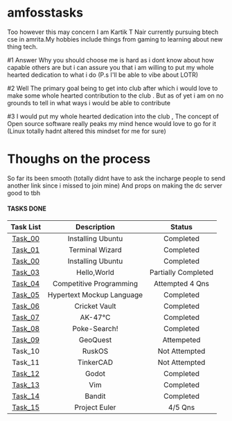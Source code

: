 # amfosstasks

Too however this may concern I am Kartik T Nair currently pursuing btech cse in amrita.My hobbies include things from gaming to learning about new thing tech.


#1 
Answer Why you should choose me is hard as i dont know about how capable others are but i can assure you that i am willing to put my whole hearted dedication to what i do
(P.s I'll be able to vibe about LOTR)

#2
Well The primary goal being to get into club after which i would love to make some whole hearted contribution to the club . But as of yet i am on no grounds to tell in what ways i would be able to contribute

#3 
I would put my whole hearted dedication into the club , The concept of Open source software really peaks my mind hence would love to go for it
(Linux totally hadnt altered this mindset for me for sure)






# Thoughs on the process 
So far its been smooth 
(totally didnt have to ask the incharge people to send another link since i missed to join mine)
And props on making the dc server good to tbh  



#### TASKS DONE

| Task List | Description | Status |
| :-:       | :-:         | :-:    |
| [Task_00](https://github.com/Unkn0wn-M4ster/amfosstasks/edit/main/tasks/task0)   | Installing Ubuntu | Completed |
| [Task_01](https://github.com/Unkn0wn-M4ster/amfosstasks/edit/main/tasks/Task01)   | Terminal Wizard | Completed |
| [Task_00](https://github.com/Unkn0wn-M4ster/amfosstasks/edit/main/tasks/Task02)   | Installing Ubuntu | Completed |
| [Task_03](https://github.com/Unkn0wn-M4ster/amfosstasks/edit/main/tasks/Task03)   | Hello,World | Partially Completed |
| [Task_04](https://github.com/Unkn0wn-M4ster/amfosstasks/edit/main/tasks/Task04)   | Competitive Programming |Attempted 4 Qns|
| [Task_05](https://github.com/navaneeth0041/amfoss-tasks/tree/master/Task_05)   | Hypertext Mockup Language | Completed |
| [Task_06](https://github.com/Unkn0wn-M4ster/amfosstasks/edit/main/tasks/Task06)   | Cricket Vault | Completed |
| [Task_07](https://github.com/Unkn0wn-M4ster/amfosstasks/edit/main/tasks/Task07)   |  AK-47℃ | Completed |
| [Task_08](https://github.com/Unkn0wn-M4ster/amfosstasks/edit/main/tasks/Task08)   | Poke-Search! | Completed |
| [Task_09](https://github.com/Unkn0wn-M4ster/amfosstasks/edit/main/tasks/Task09)   | GeoQuest | Attempeted |
| Task_10  |  RuskOS |Not Attempted|
| Task_11  |  TinkerCAD |Not Attempted|
| [Task_12](https://github.com/navaneeth0041/amfoss-tasks/tree/master/Task_12)   |  Godot | Completed |
| [Task_13](https://github.com/Unkn0wn-M4ster/amfosstasks/edit/main/tasks/Task13)   |  Vim | Completed |
| [Task_14](https://github.com/Unkn0wn-M4ster/amfosstasks/edit/main/tasks/Task14)   |  Bandit | Completed |
| [Task_15](https://github.com/Unkn0wn-M4ster/amfosstasks/edit/main/tasks/Task15)   | Project Euler| 4/5 Qns|




